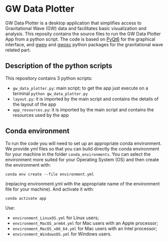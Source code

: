# GW Data Plotter
GW Data Plotter is a desktop application that simplifies access to Gravitational Wave (GW) data and facilitates basic 
visualization and analysis. 
This reposity contains the source files to run the GW Data Plotter App from a python script. 
The code is based on [PyQt6](https://www.riverbankcomputing.com/software/pyqt/) for the graphical interface, and
[gwpy](https://gwpy.github.io) and [gwosc](https://pypi.org/project/gwosc/) python packages for the gravitational wave 
related part.

## Description of the python scripts
This repository contains 3 python scripts:
* `gw_data_plotter.py`: main script; to get the app just execute on a terminal `python gw_data_plotter.py`
* `layout.py`: it is imported by the main script and contains the details of the layout of the app
* `app_resources.py`: it is imported by the main script and contains the resources used by the app

## Conda environment
To run the code you will need to set up an appropriate conda environment. 
We provide yml files so that you can build directly the conda environment for your machine in the folder `conda_environments`. 
You can select the environment more suited for your Operating System (OS) and then create the environment with:

`conda env create --file environment.yml`

(replacing environment.yml with the appropriate name of the environment file for your machine). And activate it with:

`conda activate app`

Use:
* `environment_LinuxOS.yml` for Linux users;
* `environment_MacOS_arm64.yml` for Mac users with an Apple processor;
* `environment_MacOS_x86_64.yml` for Mac users with an Intel processor;
* `environment_WindowsOS.yml` for Windows users.
